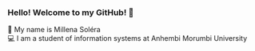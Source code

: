 ### Hello! Welcome to my GitHub! 👋

:information_desk_person: My name is Millena Soléra
<br>
:computer: I am a student of information systems at Anhembi Morumbi University
